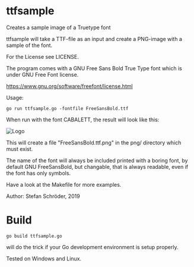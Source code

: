 # ttfsample
Creates a sample image of a Truetype font

ttfsample will take a TTF-file as an input and create a PNG-image 
with a sample of the font. 

For the License see LICENSE.

The program comes with a GNU Free Sans Bold True Type font which 
is under GNU Free Font license.

https://www.gnu.org/software/freefont/license.html

Usage:

    go run ttfsample.go -fontfile FreeSansBold.ttf

When run with the font CABALETT, the result will look like this:

![Logo](https://github.com/StefanSchroeder/Gocal/blob/master/ttfsample/sample/CABALETT.TTF.png?raw=true)

This will create a file "FreeSansBold.ttf.png" in the png/ directory which must exist.

The name of the font will always be included printed with a boring 
font, by default GNU FreeSansBold, but changable, that is always 
readable, even if the font has only symbols.

Have a look at the Makefile for more examples.

Author: Stefan Schröder, 2019

# Build

    go build ttfsample.go 

will do the trick if your Go development environment is setup properly.

Tested on Windows and Linux.





